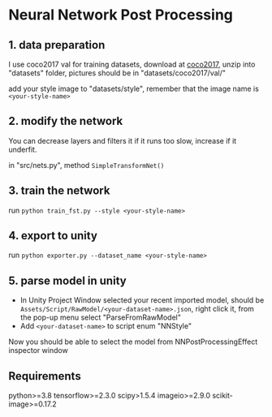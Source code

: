 Neural Network Post Processing
========

## 1. data preparation

I use coco2017 val for training datasets, download at [coco2017](http://images.cocodataset.org/zips/val2017.zip), unzip into "datasets" folder, pictures should be in "datasets/coco2017/val/"

add your style image to "datasets/style", remember that the image name is `<your-style-name>`  

## 2. modify the network

You can decrease layers and filters it if it runs too slow, increase if it underfit.

in "src/nets.py", method `SimpleTransformNet()`

## 3. train the network

run `python train_fst.py --style <your-style-name>`

## 4. export to unity

run `python exporter.py --dataset_name <your-style-name>`

## 5. parse model in unity

-  In Unity Project Window selected your recent imported model, should be `Assets/Script/RawModel/<your-dataset-name>.json`, right click it, from the pop-up menu select "ParseFromRawModel"  
-  Add `<your-dataset-name>` to script enum "NNStyle"  

Now you should be able to select the model from NNPostProcessingEffect inspector window  

## Requirements
python>=3.8
tensorflow>=2.3.0
scipy>1.5.4
imageio>=2.9.0
scikit-image>=0.17.2